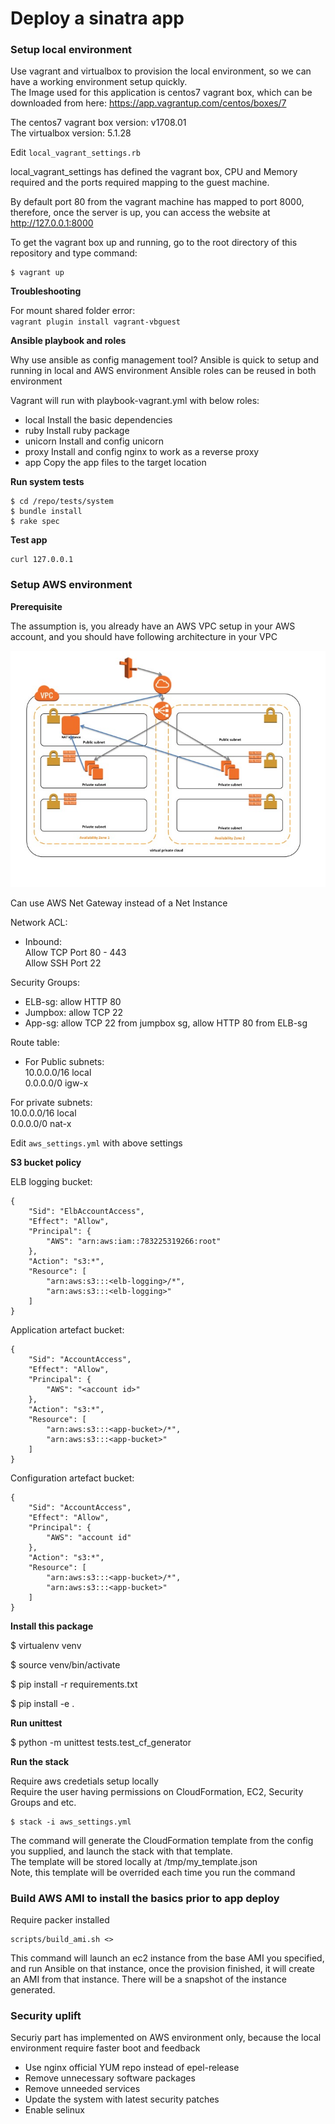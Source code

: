 # Deploy a sinatra app

### Setup local environment

Use vagrant and virtualbox to provision the local environment, so we can have a working environment setup quickly.    
The Image used for this application is centos7 vagrant box, which can be downloaded from here: https://app.vagrantup.com/centos/boxes/7

The centos7 vagrant box version: v1708.01  
The virtualbox version: 5.1.28

Edit `local_vagrant_settings.rb`

local_vagrant_settings has defined the vagrant box, CPU and Memory required and the ports required mapping to the guest machine.

By default port 80 from the vagrant machine has mapped to port 8000, therefore, once the server is up, you can access the website at http://127.0.0.1:8000

To get the vagrant box up and running, go to the root directory of this repository and type command:  

```
$ vagrant up
```
**Troubleshooting**

For mount shared folder error:  
`vagrant plugin install vagrant-vbguest`


**Ansible playbook and roles**

Why use ansible as config management tool?
Ansible is quick to setup and running in local and AWS environment
Ansible roles can be reused in both environment

Vagrant will run with playbook-vagrant.yml with below roles:  
- local
  Install the basic dependencies
- ruby
  Install ruby package
- unicorn
  Install and config unicorn
- proxy
  Install and config nginx to work as a reverse proxy
- app
  Copy the app files to the target location

**Run system tests**

```
$ cd /repo/tests/system
$ bundle install
$ rake spec

```

**Test app**

```
curl 127.0.0.1
```

### Setup AWS environment

**Prerequisite**

The assumption is, you already have an AWS VPC setup in your AWS account, and you should have following architecture in your VPC

![AWS](design/aws_vpc.jpg)

Can use AWS Net Gateway instead of a Net Instance

Network ACL:  
- Inbound:  
Allow TCP Port 80 - 443  
Allow SSH Port 22  

Security Groups:  
- ELB-sg: allow HTTP 80  
- Jumpbox: allow TCP 22  
- App-sg: allow TCP 22 from jumpbox sg, allow HTTP 80 from ELB-sg  

Route table:  
- For Public subnets:  
  10.0.0.0/16 local  
  0.0.0.0/0   igw-x  

For private subnets:  
10.0.0.0/16 local  
0.0.0.0/0   nat-x  

Edit `aws_settings.yml` with above settings


**S3 bucket policy**  

ELB logging bucket:

```
{
    "Sid": "ElbAccountAccess",
    "Effect": "Allow",
    "Principal": {
        "AWS": "arn:aws:iam::783225319266:root"
    },
    "Action": "s3:*",
    "Resource": [
        "arn:aws:s3:::<elb-logging>/*",
        "arn:aws:s3:::<elb-logging>"
    ]
}
```

Application artefact bucket:

```
{
    "Sid": "AccountAccess",
    "Effect": "Allow",
    "Principal": {
        "AWS": "<account id>"
    },
    "Action": "s3:*",
    "Resource": [
        "arn:aws:s3:::<app-bucket>/*",
        "arn:aws:s3:::<app-bucket>"
    ]
}
```

Configuration artefact bucket:

```
{
    "Sid": "AccountAccess",
    "Effect": "Allow",
    "Principal": {
        "AWS": "account id"
    },
    "Action": "s3:*",
    "Resource": [
        "arn:aws:s3:::<app-bucket>/*",
        "arn:aws:s3:::<app-bucket>"
    ]
}
```

**Install this package**

$ virtualenv venv

$ source venv/bin/activate

$ pip install -r requirements.txt

$ pip install -e .


**Run unittest**

$ python -m unittest tests.test_cf_generator


**Run the stack**

Require aws credetials setup locally  
Require the user having permissions on CloudFormation, EC2, Security Groups and etc.

```
$ stack -i aws_settings.yml
```

The command will generate the CloudFormation template from the config you supplied, and launch the stack with that template.  
The template will be stored locally at /tmp/my_template.json  
Note, this template will be overrided each time you run the command


### Build AWS AMI to install the basics prior to app deploy

Require packer installed

```
scripts/build_ami.sh <>
```

This command will launch an ec2 instance from the base AMI you specified, and run Ansible on that instance, once the provision finished, it will create an AMI from that instance. There will be a snapshot of the instance generated.

### Security uplift

Securiy part has implemented on AWS environment only, because the local environment require faster boot and feedback

- Use nginx official YUM repo instead of epel-release
- Remove unnecessary software packages
- Remove unneeded services
- Update the system with latest security patches
- Enable selinux
